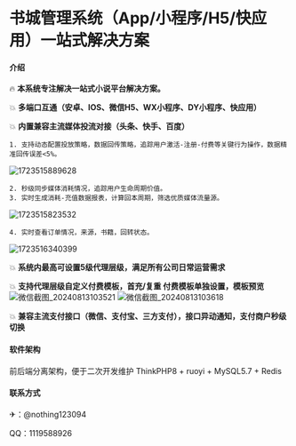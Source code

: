 # 书城管理系统（App/小程序/H5/快应用）一站式解决方案

#### 介绍
 :fire:  **本系统专注解决一站式小说平台解决方案。** 

 :boom:   **多端口互通（安卓、IOS、微信H5、WX小程序、DY小程序、快应用）** 

 :boom:   **内置兼容主流媒体投流对接（头条、快手、百度）** 

    1. 支持动态配置投放策略，数据回传策略，追踪用户激活-注册-付费等关键行为操作，数据精准回传误差<5%。
![1723515889628](https://github.com/user-attachments/assets/b1ebc5d0-709f-44d1-9867-695f744db283)

    
    2. 秒级同步媒体消耗情况，追踪用户生命周期价值。
    3. 实时生成消耗-充值数据报表，计算回本周期，筛选优质媒体流量源。
![1723515823532](https://github.com/user-attachments/assets/614a30c2-fb10-402e-b82c-b06411bafd2c)

    4. 实时查看订单情况，来源，书籍，回转状态。
![1723516340399](https://github.com/user-attachments/assets/3c7b24a3-bcfd-49be-8221-e40668b8c164)


 :boom:   **系统内最高可设置5级代理层级，满足所有公司日常运营需求** 

 :boom:   **支持代理层级自定义付费模板，首充/复重 付费模板单独设置，模板预览** 
![微信截图_20240813103521](https://github.com/user-attachments/assets/2e436563-ca48-4614-99dd-55b9d488dc24)
![微信截图_20240813103618](https://github.com/user-attachments/assets/38ce31d0-30d0-4fb3-b3b9-7308d4c15ad0)


 :boom:   **兼容主流支付接口（微信、支付宝、三方支付），接口异动通知，支付商户秒级切换** 

#### 软件架构
前后端分离架构，便于二次开发维护
ThinkPHP8 + ruoyi + MySQL5.7 + Redis

#### 联系方式
✈：@nothing123094

QQ：1119588926



